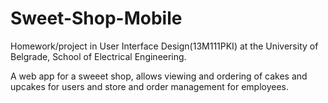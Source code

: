 # Sweet-Shop-Mobile

Homework/project in User Interface Design(13M111PKI) at the University of Belgrade, School of Electrical Engineering.

A web app for a sweeet shop, allows viewing and ordering of cakes and upcakes for users and store and order management for employees.
